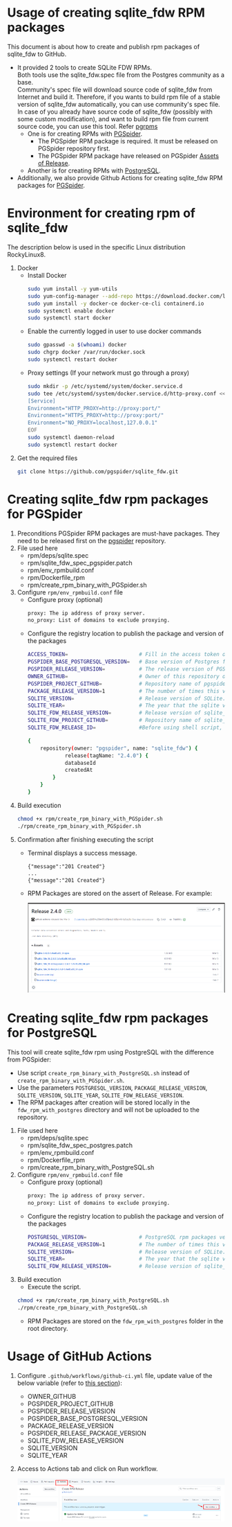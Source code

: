 Usage of creating sqlite_fdw RPM packages
=====================================

This document is about how to create and publish rpm packages of sqlite_fdw to GitHub. 
- It provided 2 tools to create SQLite FDW RPMs.  
Both tools use the sqlite_fdw.spec file from the Postgres community as a base.  
Community's spec file will download source code of sqlite_fdw from Internet and build it. Therefore, if you wants to build rpm file of a stable version of sqlite_fdw automatically, you can use community's spec file. In case of you already have source code of sqlite_fdw (possibly with some custom modification), and want to build rpm file from current source code, you can use this tool. Refer [pgrpms](https://git.postgresql.org/gitweb/?p=pgrpms.git;a=blob;f=rpm/redhat/main/non-common/sqlite_fdw/main/sqlite_fdw.spec;h=864e7ce58825eea3a7658b55305fb1365d51e917;hb=df216ffca23020a436ca964a294e229a9073f4a8)
	- One is for creating RPMs with [PGSpider](#creating-sqlite_fdw-rpm-packages-for-pgspider).
		- The PGSpider RPM package is required. It must be released on PGSpider repository first.
		- The PGSpider RPM package have released on PGSpider [Assets of Release](https://github.com/pgspider/pgspider/releases).
	- Another is for creating RPMs with [PostgreSQL](#creating-sqlite_fdw-rpm-packages-for-postgresql).
- Additionally, we also provide Github Actions for creating sqlite_fdw RPM packages for [PGSpider](#usage-of-github-actions).


Environment for creating rpm of sqlite_fdw
=====================================
The description below is used in the specific Linux distribution RockyLinux8.
1. Docker
	- Install Docker
		```sh
		sudo yum install -y yum-utils
		sudo yum-config-manager --add-repo https://download.docker.com/linux/centos/docker-ce.repo
		sudo yum install -y docker-ce docker-ce-cli containerd.io
		sudo systemctl enable docker
		sudo systemctl start docker
		```
	- Enable the currently logged in user to use docker commands
		```sh
		sudo gpasswd -a $(whoami) docker
		sudo chgrp docker /var/run/docker.sock
		sudo systemctl restart docker
		```
	- Proxy settings (If your network must go through a proxy)
		```sh
		sudo mkdir -p /etc/systemd/system/docker.service.d
		sudo tee /etc/systemd/system/docker.service.d/http-proxy.conf << EOF
		[Service]
		Environment="HTTP_PROXY=http://proxy:port/"
		Environment="HTTPS_PROXY=http://proxy:port/"
		Environment="NO_PROXY=localhost,127.0.0.1"
		EOF
		sudo systemctl daemon-reload
		sudo systemctl restart docker
		```
2. Get the required files  
	```sh
	git clone https://github.com/pgspider/sqlite_fdw.git
	```

Creating sqlite_fdw rpm packages for PGSpider
=====================================
1. Preconditions
	PGSpider RPM packages are must-have packages. They need to be released first on the [pgspider](https://github.com/pgspider/pgspider) repository.
2. File used here
	- rpm/deps/sqlite.spec
	- rpm/sqlite_fdw_spec_pgspider.patch
	- rpm/env_rpmbuild.conf
	- rpm/Dockerfile_rpm
	- rpm/create_rpm_binary_with_PGSpider.sh
3. Configure `rpm/env_rpmbuild.conf` file
	- Configure proxy (optional)
		```sh
		proxy: The ip address of proxy server.
		no_proxy: List of domains to exclude proxying.
		```
	- Configure the registry location to publish the package and version of the packages
		```sh
		ACCESS_TOKEN=						# Fill in the access token of your account. It will be used for authentication when publish docker image or packages to GitHub. Refer (https://docs.github.com/en/authentication/keeping-your-account-and-data-secure/managing-your-personal-access-tokens#creating-a-personal-access-token-classic) for how to create a access token.
		PGSPIDER_BASE_POSTGRESQL_VERSION=	# Base version of Postgres for PGSpider. For example: 16.
		PGSPIDER_RELEASE_VERSION=			# The release version of PGSpider. It used to version of PGSpider rpm package. For example: 4.0.0-1.
		OWNER_GITHUB=						# Owner of this repository on Gihub (For example: https://github.com/pgspider/parquet_s3_fdw. The owner is pgspider).
		PGSPIDER_PROJECT_GITHUB=			# Repository name of pgspider. Normally it is "pgspider". If you forked or import it into a new repository, it will be different).
		PACKAGE_RELEASE_VERSION=1			# The number of times this version of the sqlite_fdw has been packaged.
		SQLITE_VERSION=						# Release version of SQLite. For example: 3.42.0. You can check in: https://www.sqlite.org/chronology.html.
		SQLITE_YEAR=						# The year that the sqlite version was released. For example: 2023 for version 3.42.0. You can check in: https://www.sqlite.org/chronology.html.
		SQLITE_FDW_RELEASE_VERSION= 		# Release version of sqlite_fdw. For example: 2.4.0.
		SQLITE_FDW_PROJECT_GITHUB=			# Repository name of sqlite_fdw. Normally it is "sqlite_fdw". If you forked or import it into a new repository, it can be different).
		SQLITE_FDW_RELEASE_ID=				#Before using shell script, you need to create a release (with a tag name) in GitHub manually. And then you need to access into [here](https://docs.github.com/en/graphql/overview/explorer) and execute the below script to get release id (need to update **owner**, **name** and **tagName**):
		```
		```sh
		{
			repository(owner: "pgspider", name: "sqlite_fdw") {
					release(tagName: "2.4.0") {
					databaseId
					createdAt
				}
			}
		}
		```
4. Build execution
	```sh
	chmod +x rpm/create_rpm_binary_with_PGSpider.sh
	./rpm/create_rpm_binary_with_PGSpider.sh
	```
5. Confirmation after finishing executing the script
	- Terminal displays a success message. 
		```
		{"message":"201 Created"}
		...
		{"message":"201 Created"}
		```
	- RPM Packages are stored on the assert of Release. For example:

		![Alt text](images/Github/release_screen.PNG)

Creating sqlite_fdw rpm packages for PostgreSQL
=====================================
This tool will create sqlite_fdw rpm using PostgreSQL with the difference from PGSpider:
- Use script `create_rpm_binary_with_PostgreSQL.sh` instead of `create_rpm_binary_with_PGSpider.sh`.
- Use the parameters `POSTGRESQL_VERSION`, `PACKAGE_RELEASE_VERSION`, `SQLITE_VERSION`, `SQLITE_YEAR`, `SQLITE_FDW_RELEASE_VERSION`.
- The RPM packages after creation will be stored locally in the `fdw_rpm_with_postgres` directory and will not be uploaded to the repository.

1. File used here
	- rpm/deps/sqlite.spec
	- rpm/sqlite_fdw_spec_postgres.patch
	- rpm/env_rpmbuild.conf
	- rpm/Dockerfile_rpm
	- rpm/create_rpm_binary_with_PostgreSQL.sh
2. Configure `rpm/env_rpmbuild.conf` file
	- Configure proxy (optional)
		```sh
		proxy: The ip address of proxy server. 
		no_proxy: List of domains to exclude proxying.
		```
	- Configure the registry location to publish the package and version of the packages
		```sh
		POSTGRESQL_VERSION=					# PostgreSQL rpm packages version. For example: 16.0-1. You can check in: https://yum.postgresql.org/packages/.
		PACKAGE_RELEASE_VERSION=1			# The number of times this version of the sqlite_fdw has been packaged.
		SQLITE_VERSION=						# Release version of SQLite. For example: 3.42.0. You can check in: https://www.sqlite.org/chronology.html.
		SQLITE_YEAR=						# The year that the sqlite version was released. For example: 2023 for version 3.42.0. You can check in: https://www.sqlite.org/chronology.html.
		SQLITE_FDW_RELEASE_VERSION= 		# Release version of sqlite_fdw. For example: 2.4.0.
		```
3. Build execution
	- Execute the script.
	```sh
	chmod +x rpm/create_rpm_binary_with_PostgreSQL.sh
	./rpm/create_rpm_binary_with_PostgreSQL.sh
	```
	- RPM Packages are stored on the `fdw_rpm_with_postgres` folder in the root directory.

Usage of GitHub Actions
=====================================
1. Configure `.github/workflows/github-ci.yml` file, update value of the below variable (refer to [this section](#creating-sqlite_fdw-rpm-packages-for-pgspider)):
	- OWNER_GITHUB
	- PGSPIDER_PROJECT_GITHUB
	- PGSPIDER_RELEASE_VERSION
	- PGSPIDER_BASE_POSTGRESQL_VERSION
	- PACKAGE_RELEASE_VERSION
	- PGSPIDER_RELEASE_PACKAGE_VERSION
	- SQLITE_FDW_RELEASE_VERSION
	- SQLITE_VERSION
	- SQLITE_YEAR

2. Access to Actions tab and click on Run workflow.

	![Alt text](images/Github/action_screen.PNG)
